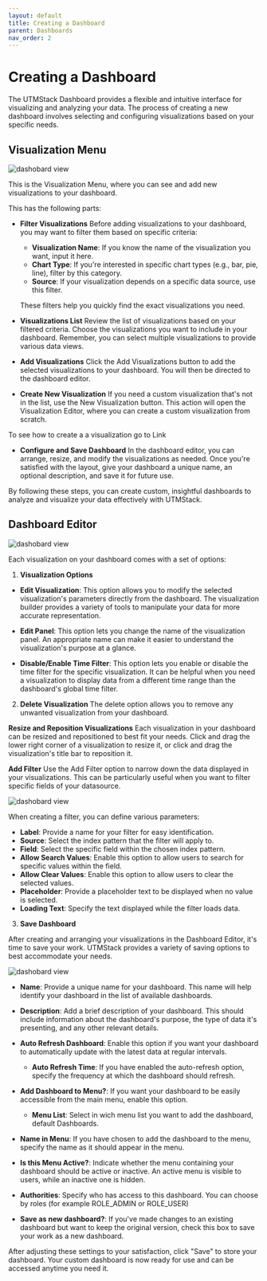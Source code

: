 ```yaml
---
layout: default
title: Creating a Dashboard
parent: Dashboards
nav_order: 2
---
```


# Creating a Dashboard
The UTMStack Dashboard provides a flexible and intuitive interface for visualizing and analyzing your data. The process of creating a new dashboard involves selecting and configuring visualizations based on your specific needs.


## Visualization Menu

<img alt="dashobard view" src="./../Images/../../Images/Components/Dashboards/newdashboard.png">

This is the Visualization Menu, where you can see and add new visualizations to your dashboard.

This has the following parts:

* **Filter Visualizations**
Before adding visualizations to your dashboard, you may want to filter them based on specific criteria:

    * **Visualization Name**: If you know the name of the visualization you want, input it here.
    * **Chart Type**: If you're interested in specific chart types (e.g., bar, pie, line), filter by this category.
    * **Source**: If your visualization depends on a specific data source, use this filter.

    These filters help you quickly find the exact visualizations you need.

* **Visualizations List**
Review the list of visualizations based on your filtered criteria. Choose the visualizations you want to include in your dashboard. Remember, you can select multiple visualizations to provide various data views.

* **Add Visualizations**
Click the Add Visualizations button to add the selected visualizations to your dashboard. You will then be directed to the dashboard editor.

* **Create New Visualization**
If you need a custom visualization that's not in the list, use the New Visualization button. This action will open the Visualization Editor, where you can create a custom visualization from scratch.

To see how to create a a visualization go to <a>Link</a>


* **Configure and Save Dashboard**
In the dashboard editor, you can arrange, resize, and modify the visualizations as needed. Once you're satisfied with the layout, give your dashboard a unique name, an optional description, and save it for future use.




By following these steps, you can create custom, insightful dashboards to analyze and visualize your data effectively with UTMStack.

## Dashboard Editor

<img alt="dashobard view" src="./../Images/../../Images/Components/Dashboards/dashboardeditorview.png">

Each visualization on your dashboard comes with a set of options:

1. **Visualization Options**
  * **Edit Visualization**: This option allows you to modify the selected visualization's parameters directly from the dashboard. The visualization builder provides a variety of tools to manipulate your data for more accurate representation.

  * **Edit Panel**: This option lets you change the name of the visualization panel. An appropriate name can make it easier to understand the visualization's purpose at a glance.

  * **Disable/Enable Time Filter**: This option lets you enable or disable the time filter for the specific visualization. It can be helpful when you need a visualization to display data from a different time range than the dashboard's global time filter.
  
2. **Delete Visualization**
The delete option allows you to remove any unwanted visualization from your dashboard.

**Resize and Reposition Visualizations**
Each visualization in your dashboard can be resized and repositioned to best fit your needs. Click and drag the lower right corner of a visualization to resize it, or click and drag the visualization's title bar to reposition it.

**Add Filter**
Use the Add Filter option to narrow down the data displayed in your visualizations. This can be particularly useful when you want to filter specific fields of your datasource.

<img alt="dashobard view" src="./../Images/../../Images/Components/Dashboards/myfilter.PNG">

When creating a filter, you can define various parameters:

* **Label**: Provide a name for your filter for easy identification.
* **Source**: Select the index pattern that the filter will apply to.
* **Field**: Select the specific field within the chosen index pattern.
* **Allow Search Values**: Enable this option to allow users to search for specific values within the field.
* **Allow Clear Values**: Enable this option to allow users to clear the selected values.
* **Placeholder**: Provide a placeholder text to be displayed when no value is selected.
* **Loading Text**: Specify the text displayed while the filter loads data.

3. **Save Dashboard** 

After creating and arranging your visualizations in the Dashboard Editor, it's time to save your work. UTMStack provides a variety of saving options to best accommodate your needs.

<img alt="dashobard view" src="./../Images/../../Images/Components/Dashboards/savedashwithmyfilter.PNG">

* **Name**: Provide a unique name for your dashboard. This name will help identify your dashboard in the list of available dashboards.

* **Description**: Add a brief description of your dashboard. This should include information about the dashboard's purpose, the type of data it's presenting, and any other relevant details.

* **Auto Refresh Dashboard**: Enable this option if you want your dashboard to automatically update with the latest data at regular intervals.

  * **Auto Refresh Time**: If you have enabled the auto-refresh option, specify the frequency at which the dashboard should refresh.

* **Add Dashboard to Menu?**: If you want your dashboard to be easily accessible from the main menu, enable this option.
    * **Menu List**: Select in wich menu list you want to add the dashboard, default Dashboards.

* **Name in Menu**: If you have chosen to add the dashboard to the menu, specify the name as it should appear in the menu.

* **Is this Menu Active?**: Indicate whether the menu containing your dashboard should be active or inactive. An active menu is visible to users, while an inactive one is hidden.

* **Authorities**: Specify who has access to this dashboard. You can choose by roles (for example ROLE_ADMIN or ROLE_USER)

* **Save as new dashboard?**: If you've made changes to an existing dashboard but want to keep the original version, check this box to save your work as a new dashboard.

After adjusting these settings to your satisfaction, click "Save" to store your dashboard. Your custom dashboard is now ready for use and can be accessed anytime you need it.
